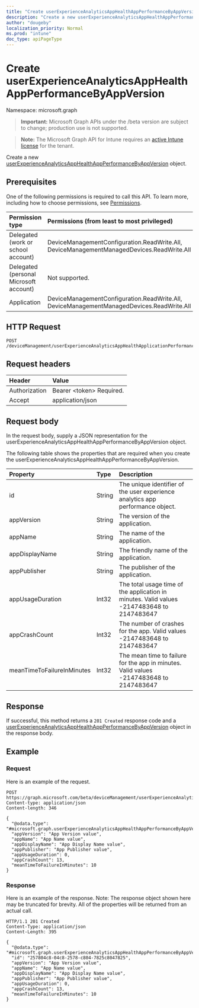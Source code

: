 ```yaml
---
title: "Create userExperienceAnalyticsAppHealthAppPerformanceByAppVersion"
description: "Create a new userExperienceAnalyticsAppHealthAppPerformanceByAppVersion object."
author: "dougeby"
localization_priority: Normal
ms.prod: "intune"
doc_type: apiPageType
---
```


# Create userExperienceAnalyticsAppHealthAppPerformanceByAppVersion

Namespace: microsoft.graph

> **Important:** Microsoft Graph APIs under the /beta version are subject to change; production use is not supported.

> **Note:** The Microsoft Graph API for Intune requires an [active Intune license](https://go.microsoft.com/fwlink/?linkid=839381) for the tenant.

Create a new [userExperienceAnalyticsAppHealthAppPerformanceByAppVersion](../resources/intune-devices-userexperienceanalyticsapphealthappperformancebyappversion.md) object.

## Prerequisites
One of the following permissions is required to call this API. To learn more, including how to choose permissions, see [Permissions](/graph/permissions-reference).

|Permission type|Permissions (from least to most privileged)|
|:---|:---|
|Delegated (work or school account)|DeviceManagementConfiguration.ReadWrite.All, DeviceManagementManagedDevices.ReadWrite.All|
|Delegated (personal Microsoft account)|Not supported.|
|Application|DeviceManagementConfiguration.ReadWrite.All, DeviceManagementManagedDevices.ReadWrite.All|

## HTTP Request
<!-- {
  "blockType": "ignored"
}
-->
``` http
POST /deviceManagement/userExperienceAnalyticsAppHealthApplicationPerformanceByAppVersion
```

## Request headers
|Header|Value|
|:---|:---|
|Authorization|Bearer &lt;token&gt; Required.|
|Accept|application/json|

## Request body
In the request body, supply a JSON representation for the userExperienceAnalyticsAppHealthAppPerformanceByAppVersion object.

The following table shows the properties that are required when you create the userExperienceAnalyticsAppHealthAppPerformanceByAppVersion.

|Property|Type|Description|
|:---|:---|:---|
|id|String|The unique identifier of the user experience analytics app performance object.|
|appVersion|String|The version of the application.|
|appName|String|The name of the application.|
|appDisplayName|String|The friendly name of the application.|
|appPublisher|String|The publisher of the application.|
|appUsageDuration|Int32|The total usage time of the application in minutes. Valid values -2147483648 to 2147483647|
|appCrashCount|Int32|The number of crashes for the app. Valid values -2147483648 to 2147483647|
|meanTimeToFailureInMinutes|Int32|The mean time to failure for the app in minutes. Valid values -2147483648 to 2147483647|



## Response
If successful, this method returns a `201 Created` response code and a [userExperienceAnalyticsAppHealthAppPerformanceByAppVersion](../resources/intune-devices-userexperienceanalyticsapphealthappperformancebyappversion.md) object in the response body.

## Example

### Request
Here is an example of the request.
``` http
POST https://graph.microsoft.com/beta/deviceManagement/userExperienceAnalyticsAppHealthApplicationPerformanceByAppVersion
Content-type: application/json
Content-length: 346

{
  "@odata.type": "#microsoft.graph.userExperienceAnalyticsAppHealthAppPerformanceByAppVersion",
  "appVersion": "App Version value",
  "appName": "App Name value",
  "appDisplayName": "App Display Name value",
  "appPublisher": "App Publisher value",
  "appUsageDuration": 0,
  "appCrashCount": 13,
  "meanTimeToFailureInMinutes": 10
}
```

### Response
Here is an example of the response. Note: The response object shown here may be truncated for brevity. All of the properties will be returned from an actual call.
``` http
HTTP/1.1 201 Created
Content-Type: application/json
Content-Length: 395

{
  "@odata.type": "#microsoft.graph.userExperienceAnalyticsAppHealthAppPerformanceByAppVersion",
  "id": "257804c8-04c8-2578-c804-7825c8047825",
  "appVersion": "App Version value",
  "appName": "App Name value",
  "appDisplayName": "App Display Name value",
  "appPublisher": "App Publisher value",
  "appUsageDuration": 0,
  "appCrashCount": 13,
  "meanTimeToFailureInMinutes": 10
}
```





